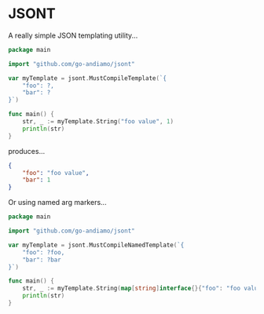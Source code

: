 # JSONT

A really simple JSON templating utility...

```go
package main

import "github.com/go-andiamo/jsont"

var myTemplate = jsont.MustCompileTemplate(`{
    "foo": ?,
    "bar": ?
}`)

func main() {
    str, _ := myTemplate.String("foo value", 1)
    println(str)
}
```
produces...
```json
{
    "foo": "foo value",
    "bar": 1
}
```

Or using named arg markers...
```go
package main

import "github.com/go-andiamo/jsont"

var myTemplate = jsont.MustCompileNamedTemplate(`{
    "foo": ?foo,
    "bar": ?bar
}`)

func main() {
    str, _ := myTemplate.String(map[string]interface{}{"foo": "foo value", "bar": 1})
    println(str)
}
```
